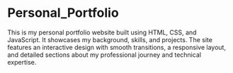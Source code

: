 # Personal_Portfolio
This is my personal portfolio website built using HTML, CSS, and JavaScript. It showcases my background, skills, and projects. The site features an interactive design with smooth transitions, a responsive layout, and detailed sections about my professional journey and technical expertise.
